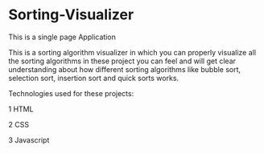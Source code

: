 # Sorting-Visualizer

This is a single page Application

This is a sorting algorithm visualizer in which you can properly visualize all the sorting algorithms in these project
you can feel and will get clear understanding about how different sorting algorithms like bubble sort, selection sort, 
insertion sort and quick sorts works.

Technologies used for these projects:

1 HTML

2 CSS

3 Javascript
 


